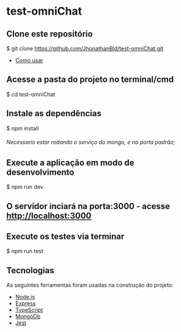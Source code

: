 # test-omniChat

## Clone este repositório
$ git clone <https://github.com/JhonathanBld/test-omniChat.git>

* [Como usar](#como-usar)
## Acesse a pasta do projeto no terminal/cmd
$ cd test-omniChat

## Instale as dependências
$ npm install

###### Necessario estar rodando o serviço do mongo, e na porta padrão;

## Execute a aplicação em modo de desenvolvimento
$ npm run dev

## O servidor inciará na porta:3000 - acesse <http://localhost:3000>

## Execute os testes via terminar
$ npm run test

## Tecnologias
As seguintes ferramentas foram usadas na construção do projeto:
- [Node.js](https://nodejs.org/en/)
- [Express](http://expressjs.com/pt-br/)
- [TypeScript](https://www.typescriptlang.org/)
- [MongoDb](https://www.mongodb.com/)
- [Jest](https://jestjs.io/)

